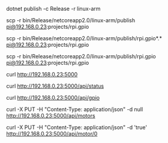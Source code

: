 dotnet publish -c Release -r linux-arm

scp -r bin/Release/netcoreapp2.0/linux-arm/publish  pi@192.168.0.23:projects/rpi.gpio

scp -r bin/Release/netcoreapp2.0/linux-arm/publish/rpi.gpio*.*  pi@192.168.0.23:projects/rpi.gpio

scp -r bin/Release/netcoreapp2.0/linux-arm/publish/rpi.gpio  pi@192.168.0.23:projects/rpi.gpio

curl http://192.168.0.23:5000

curl http://192.168.0.23:5000/api/status

curl http://192.168.0.23:5000/api/gpio

curl -X PUT -H "Content-Type: application/json" -d null http://192.168.0.23:5000/api/motors 

curl -X PUT -H "Content-Type: application/json" -d 'true' http://192.168.0.23:5000/api/motor/0